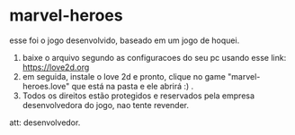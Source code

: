 # marvel-heroes
esse foi o jogo desenvolvido, baseado em um jogo de hoquei.
1. baixe o arquivo segundo as configuracoes do seu pc usando esse link:
https://love2d.org
2. em seguida, instale o love 2d e pronto, clique no game "marvel-heroes.love" que está na pasta e ele abrirá :) .
3. Todos os direitos estão protegidos e reservados pela empresa desenvolvedora do jogo, nao tente revender.

att: desenvolvedor.
